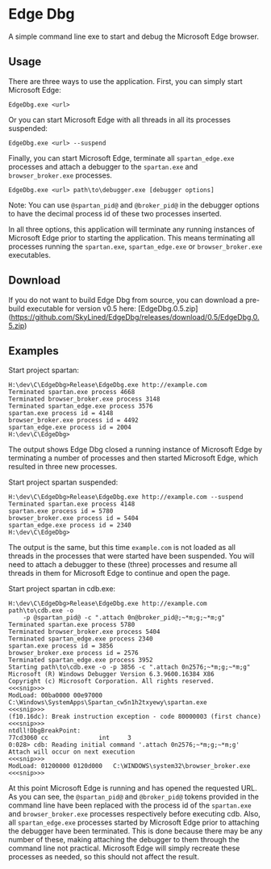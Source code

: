 Edge Dbg
==================

A simple command line exe to start and debug the Microsoft Edge browser.

Usage
-----
There are three ways to use the application. First, you can simply start
Microsoft Edge:

    EdgeDbg.exe <url>

Or you can start Microsoft Edge with all threads in all its processes suspended:

    EdgeDbg.exe <url> --suspend

Finally, you can start Microsoft Edge, terminate all `spartan_edge.exe`
processes and attach a debugger to the `spartan.exe` and `browser_broker.exe`
processes.

    EdgeDbg.exe <url> path\to\debugger.exe [debugger options]

Note: You can use `@spartan_pid@` and `@broker_pid@` in the debugger options
to have the decimal process id of these two processes inserted.

In all three options, this application will terminate any running instances of
Microsoft Edge prior to starting the application. This means terminating all
processes running the `spartan.exe`, `spartan_edge.exe` or `browser_broker.exe`
executables.

Download
--------
If you do not want to build Edge Dbg from source, you can download a pre-build
executable for version v0.5 here:
    [EdgeDbg.0.5.zip]
    (https://github.com/SkyLined/EdgeDbg/releases/download/0.5/EdgeDbg.0.5.zip)

Examples
--------
Start project spartan:

    H:\dev\C\EdgeDbg>Release\EdgeDbg.exe http://example.com
    Terminated spartan.exe process 4668
    Terminated browser_broker.exe process 3148
    Terminated spartan_edge.exe process 3576
    spartan.exe process id = 4148
    browser_broker.exe process id = 4492
    spartan_edge.exe process id = 2004
    H:\dev\C\EdgeDbg>
The output shows Edge Dbg closed a running instance of Microsoft Edge by
terminating a number of processes and then started Microsoft Edge, which
resulted in three new processes.

Start project spartan suspended:

    H:\dev\C\EdgeDbg>Release\EdgeDbg.exe http://example.com --suspend
    Terminated spartan.exe process 4148
    spartan.exe process id = 5780
    browser_broker.exe process id = 5404
    spartan_edge.exe process id = 2340
    H:\dev\C\EdgeDbg>
The output is the same, but this time `example.com` is not loaded as all threads
in the processes that were started have been suspended. You will need to attach
a debugger to these (three) processes and resume all threads in them for
Microsoft Edge to continue and open the page.

Start project spartan in cdb.exe:

    H:\dev\C\EdgeDbg>Release\EdgeDbg.exe http://example.com path\to\cdb.exe -o
        -p @spartan_pid@ -c ".attach 0n@broker_pid@;~*m;g;~*m;g"
    Terminated spartan.exe process 5780
    Terminated browser_broker.exe process 5404
    Terminated spartan_edge.exe process 2340
    spartan.exe process id = 3856
    browser_broker.exe process id = 2576
    Terminated spartan_edge.exe process 3952
    Starting path\to\cdb.exe -o -p 3856 -c ".attach 0n2576;~*m;g;~*m;g"
    Microsoft (R) Windows Debugger Version 6.3.9600.16384 X86
    Copyright (c) Microsoft Corporation. All rights reserved.
    <<<snip>>>
    ModLoad: 00ba0000 00e97000   C:\Windows\SystemApps\Spartan_cw5n1h2txyewy\spartan.exe
    <<<snip>>>
    (f10.16dc): Break instruction exception - code 80000003 (first chance)
    <<<snip>>>
    ntdll!DbgBreakPoint:
    77cd3060 cc              int     3
    0:028> cdb: Reading initial command '.attach 0n2576;~*m;g;~*m;g'
    Attach will occur on next execution
    <<<snip>>>
    ModLoad: 01200000 0120d000   C:\WINDOWS\system32\browser_broker.exe
    <<<snip>>>

At this point Microsoft Edge is running and has opened the requested URL. As you
can see, the `@spartan_pid@` and `@broker_pid@` tokens provided in the command
line have been replaced with the process id of the `spartan.exe` and
`browser_broker.exe` processes respectively before executing cdb.
Also, all `spartan_edge.exe` processes started by Microsoft Edge prior to
attaching the debugger have been terminated. This is done because there may be
any number of these, making attaching the debugger to them through the command
line not practical. Microsoft Edge will simply recreate these processes as
needed, so this should not affect the result.
